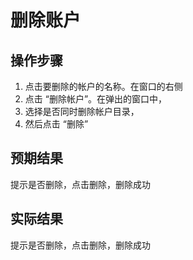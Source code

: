 # 删除账户

## 操作步骤

1. 点击要删除的帐户的名称。在窗口的右侧
2. 点击 “删除帐户”。在弹出的窗口中，
3. 选择是否同时删除帐户目录，
4. 然后点击 “删除”

## 预期结果

提示是否删除，点击删除，删除成功

## 实际结果

提示是否删除，点击删除，删除成功
